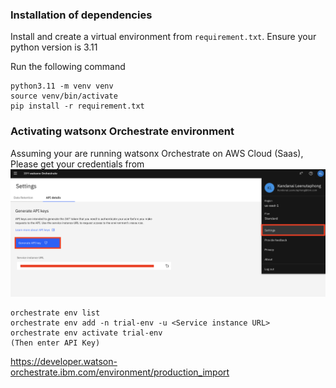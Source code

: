 ### Installation of dependencies
Install and create a virtual environment from `requirement.txt`. Ensure your python version is 3.11

Run the following command

```
python3.11 -m venv venv
source venv/bin/activate
pip install -r requirement.txt
```

### Activating watsonx Orchestrate environment
Assuming your are running watsonx Orchestrate on AWS Cloud (Saas),
Please get your credentials from ![alt text](images/image.png)
```
orchestrate env list
orchestrate env add -n trial-env -u <Service instance URL>
orchestrate env activate trial-env
(Then enter API Key)
```
https://developer.watson-orchestrate.ibm.com/environment/production_import